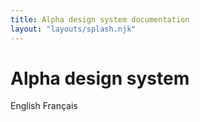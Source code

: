 ```yaml
---
title: Alpha design system documentation
layout: "layouts/splash.njk"
---
```


<div class="landing-page">
  <h1>Alpha design system</h1>
  <div class="landing-page__btns">
    <gcds-button type="link" href="/en/" lang="en">English</gcds-button>
    <gcds-button type="link" href="/fr/" lang="fr">Français</gcds-button>
  </div>
</div>
